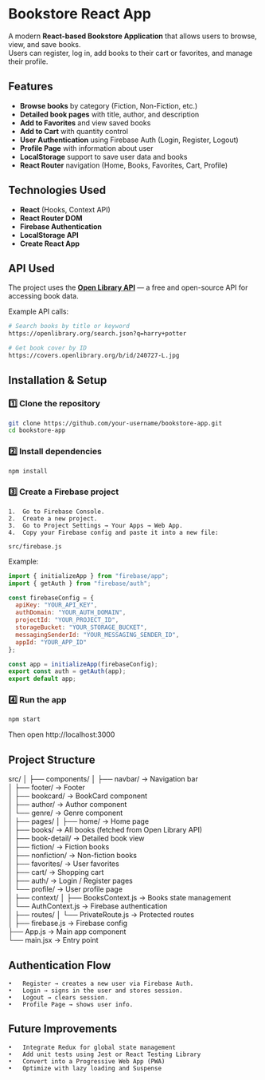 # Bookstore React App

A modern **React-based Bookstore Application** that allows users to browse, view, and save books.  
Users can register, log in, add books to their cart or favorites, and manage their profile.


## Features

- **Browse books** by category (Fiction, Non-Fiction, etc.)
- **Detailed book pages** with title, author, and description
- **Add to Favorites** and view saved books
- **Add to Cart** with quantity control
- **User Authentication** using Firebase Auth (Login, Register, Logout)
- **Profile Page** with information about user
- **LocalStorage** support to save user data and books
- **React Router** navigation (Home, Books, Favorites, Cart, Profile)


## Technologies Used

- **React** (Hooks, Context API)
- **React Router DOM**
- **Firebase Authentication**
- **LocalStorage API**
- **Create React App**


## API Used

The project uses the **[Open Library API](https://openlibrary.org/developers/api)** — a free and open-source API for accessing book data.

Example API calls:
```bash
# Search books by title or keyword
https://openlibrary.org/search.json?q=harry+potter

# Get book cover by ID
https://covers.openlibrary.org/b/id/240727-L.jpg
```


## Installation & Setup

### 1️⃣ Clone the repository
```bash
git clone https://github.com/your-username/bookstore-app.git
cd bookstore-app
```

### 2️⃣ Install dependencies
```bash
npm install
```

### 3️⃣ Create a Firebase project
	1.	Go to Firebase Console.
	2.	Create a new project.
	3.	Go to Project Settings → Your Apps → Web App.
	4.	Copy your Firebase config and paste it into a new file:
```
src/firebase.js
```
Example:
```js
import { initializeApp } from "firebase/app";
import { getAuth } from "firebase/auth";

const firebaseConfig = {
  apiKey: "YOUR_API_KEY",
  authDomain: "YOUR_AUTH_DOMAIN",
  projectId: "YOUR_PROJECT_ID",
  storageBucket: "YOUR_STORAGE_BUCKET",
  messagingSenderId: "YOUR_MESSAGING_SENDER_ID",
  appId: "YOUR_APP_ID"
};

const app = initializeApp(firebaseConfig);
export const auth = getAuth(app);
export default app;
```

### 4️⃣ Run the app
```bash
npm start
```
Then open http://localhost:3000


## Project Structure

src/
│
├── components/
│   ├── navbar/           → Navigation bar  
│   ├── footer/           → Footer  
│   ├── bookcard/         → BookCard component  
│   ├── author/           → Author component  
│   └── genre/            → Genre component  
│
├── pages/
│   ├── home/             → Home page  
│   ├── books/            → All books (fetched from Open Library API)  
│   ├── book-detail/      → Detailed book view  
│   ├── fiction/          → Fiction books  
│   ├── nonfiction/       → Non-fiction books  
│   ├── favorites/        → User favorites  
│   ├── cart/             → Shopping cart  
│   ├── auth/             → Login / Register pages  
│   └── profile/          → User profile page  
│
├── context/
│   ├── BooksContext.js   → Books state management  
│   └── AuthContext.js    → Firebase authentication  
│
├── routes/
│   └── PrivateRoute.js   → Protected routes  
│
├── firebase.js           → Firebase config  
├── App.js                → Main app component  
└── main.jsx              → Entry point  


## Authentication Flow

	•	Register → creates a new user via Firebase Auth.
	•	Login → signs in the user and stores session.
	•	Logout → clears session.
	•	Profile Page → shows user info.


## Future Improvements
	•	Integrate Redux for global state management
	•	Add unit tests using Jest or React Testing Library
	•	Convert into a Progressive Web App (PWA)
	•	Optimize with lazy loading and Suspense

